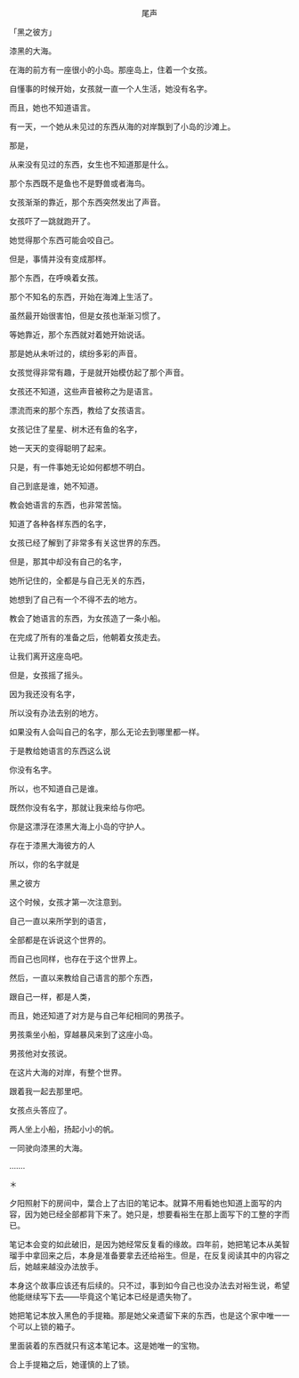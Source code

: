 <p align="center">尾声</p>

「黑之彼方」

漆黑的大海。

在海的前方有一座很小的小岛。那座岛上，住着一个女孩。

自懂事的时候开始，女孩就一直一个人生活，她没有名字。

而且，她也不知道语言。

有一天，一个她从未见过的东西从海的对岸飘到了小岛的沙滩上。

那是，

从来没有见过的东西，女生也不知道那是什么。

那个东西既不是鱼也不是野兽或者海鸟。

女孩渐渐的靠近，那个东西突然发出了声音。

女孩吓了一跳就跑开了。

她觉得那个东西可能会咬自己。

但是，事情并没有变成那样。

那个东西，在呼唤着女孩。

那个不知名的东西，开始在海滩上生活了。

虽然最开始很害怕，但是女孩也渐渐习惯了。

等她靠近，那个东西就对着她开始说话。

那是她从未听过的，缤纷多彩的声音。

女孩觉得非常有趣，于是就开始模仿起了那个声音。

女孩还不知道，这些声音被称之为是语言。

漂流而来的那个东西，教给了女孩语言。

女孩记住了星星、树木还有鱼的名字，

她一天天的变得聪明了起来。

只是，有一件事她无论如何都想不明白。

自己到底是谁，她不知道。

教会她语言的东西，也非常苦恼。

知道了各种各样东西的名字，

女孩已经了解到了非常多有关这世界的东西。

但是，那其中却没有自己的名字，

她所记住的，全都是与自己无关的东西，

她想到了自己有一个不得不去的地方。

教会了她语言的东西，为女孩造了一条小船。

在完成了所有的准备之后，他朝着女孩走去。

让我们离开这座岛吧。

但是，女孩摇了摇头。

因为我还没有名字，

所以没有办法去别的地方。

如果没有人会叫自己的名字，那么无论去到哪里都一样。

于是教给她语言的东西这么说

你没有名字。

所以，也不知道自己是谁。

既然你没有名字，那就让我来给与你吧。

你是这漂浮在漆黑大海上小岛的守护人。

存在于漆黑大海彼方的人

所以，你的名字就是

黑之彼方

这个时候，女孩才第一次注意到。

自己一直以来所学到的语言，

全部都是在诉说这个世界的。

而自己也同样，也存在于这个世界上。

然后，一直以来教给自己语言的那个东西，

跟自己一样，都是人类，

而且，她还知道了对方是与自己年纪相同的男孩子。

男孩乘坐小船，穿越暴风来到了这座小岛。

男孩他对女孩说。

在这片大海的对岸，有整个世界。

跟着我一起去那里吧。

女孩点头答应了。

两人坐上小船，扬起小小的帆。

一同驶向漆黑的大海。

…….

＊

夕阳照射下的房间中，葉合上了古旧的笔记本。就算不用看她也知道上面写的内容，因为她已经全部都背下来了。她只是，想要看裕生在那上面写下的工整的字而已。

笔记本会变的如此破旧，是因为她经常反复看的缘故。四年前，她把笔记本从美智瑠手中拿回来之后，本身是准备要拿去还给裕生。但是，在反复阅读其中的内容之后，她越来越没办法放手。

本身这个故事应该还有后续的。只不过，事到如今自己也没办法去对裕生说，希望他能继续写下去——毕竟这个笔记本已经是遗失物了。

她把笔记本放入黑色的手提箱。那是她父亲遗留下来的东西，也是这个家中唯一一个可以上锁的箱子。

里面装着的东西就只有这本笔记本。这是她唯一的宝物。

合上手提箱之后，她谨慎的上了锁。

